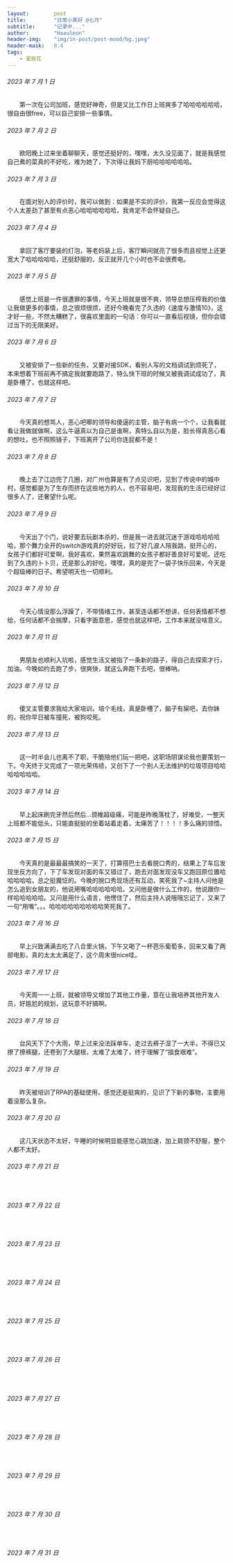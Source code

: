 ```yaml
---
layout:        post
title:         "日常小美好 @七月"
subtitle:      "记录中..."
author:        "Haauleon"
header-img:    "img/in-post/post-mood/bg.jpeg"
header-mask:   0.4
tags:
    - 星辰花
---
```


###### 2023 年 7 月 1 日
&emsp;&emsp;第一次在公司加班，感觉好神奇，但是又比工作日上班爽多了哈哈哈哈哈哈，很自由很free，可以自己安排一些事情。

###### 2023 年 7 月 2 日
&emsp;&emsp;欧阳晚上过来坐着聊聊天，感觉还挺好的，嘿嘿，太久没见面了，就是我感觉自己煮的菜真的不好吃，难为她了，下次得让我妈下厨哈哈哈哈哈哈。

###### 2023 年 7 月 3 日
&emsp;&emsp;在面对别人的评价时，我可以做到：如果是不实的评价，我第一反应会觉得这个人太差劲了甚至有点恶心哈哈哈哈哈哈，我肯定不会怀疑自己。

###### 2023 年 7 月 4 日
&emsp;&emsp;拿回了客厅要装的灯泡，等老妈装上后，客厅瞬间就亮了很多而且视觉上还更宽大了哈哈哈哈哈，还挺舒服的，反正就开几个小时也不会很费电。

###### 2023 年 7 月 5 日
&emsp;&emsp;感觉上班是一件很遭罪的事情，今天上班就是很不爽，领导总想压榨我的价值让我做更多的事情，总之很烦很烦，还好今晚看完了久违的《速度与激情10》，这才好一些，不然太糟糕了，很喜欢里面的一句话：你可以一直看后视镜，但你会错过当下的无限美好。

###### 2023 年 7 月 6 日
&emsp;&emsp;又被安排了一些新的任务，又要对接SDK，看别人写的文档调试到烦死了，本来想着下班前再不搞定我就要跑路了，特么快下班的时候又被我调试成功了，真是卧槽了，也就这样吧。

###### 2023 年 7 月 7 日
&emsp;&emsp;今天真的想骂人，恶心吧唧的领导和傻逼的主管，脑子有病一个个，让我看就看让我做就做啊，这么牛逼真以为自己是谁啊，真特么自以为是，脸长得真恶心看的想吐，也不照照镜子，下班离开了公司你连屁都不是！

###### 2023 年 7 月 8 日
&emsp;&emsp;晚上去了江边兜了几圈，对广州也算是有了点见识吧，见到了传说中的城中村，感觉都是为了生存而挤在这些地方的人，也不容易吧，发现我的生活已经好过很多人了，还奢望什么呢。

###### 2023 年 7 月 9 日
&emsp;&emsp;今天出了个门，说好要去玩剧本杀的，但是我一进去就沉迷于游戏哈哈哈哈哈，那个舞力全开的switch游戏真的好好玩，拉了好几波人陪我跳，挺开心的，女孩子们都好可爱啊，我好喜欢，果然喜欢跳舞的女孩子都好善良好可爱呢。还吃到了久违的卜卜贝，还是那么的好吃，嘿嘿，真的是兜了一袋子快乐回来，今天是个超级棒的日子。希望明天也一切顺利。

###### 2023 年 7 月 10 日
&emsp;&emsp;今天心情没那么浮躁了，不带情绪工作，甚至连话都不想讲，任何表情都不想给，任何话都不会揣摩，只看字面意思，感觉也就这样吧，工作本来就没啥意义。

###### 2023 年 7 月 11 日
&emsp;&emsp;男朋友也顺利入坑啦，感觉生活又被指了一条新的路子，得自己去探索才行，加油。今晚如约去跑了步，很爽快，就这么奔跑下去吧，很棒呐。

###### 2023 年 7 月 12 日
&emsp;&emsp;傻叉主管要求我给大家培训，培个毛线，真是卧槽了，脑子有屎吧，去你妹的，祝你早日被车撞死，被狗咬死。

###### 2023 年 7 月 13 日
&emsp;&emsp;这一时半会儿也离不了职，干脆陪他们玩一把吧，这职场阴谋论我也要策划一下。今天终于又完成了一项光荣伟绩，又创下了一个别人无法维护的垃圾项目哈哈哈哈哈哈哈。

###### 2023 年 7 月 14 日
&emsp;&emsp;早上起床刷完牙然后然后...颈椎超级痛，可能是昨晚落枕了，好难受，一整天上班都不能低头，只能直挺挺的坐着站着走着，太痛苦了！！！！多么痛的领悟。

###### 2023 年 7 月 15 日
&emsp;&emsp;今天真的是最最最搞笑的一天了，打算搭巴士去看脱口秀的，结果上了车后发现坐反方向了，下了车发现对面的车又错过了，跑去对面发现没车又跑回原位置哈哈哈哈哈，总之挺魔怔的。今晚的脱口秀现场还有互动，笑死我了~主持人问他是怎么追到女朋友的，他说用嘴哈哈哈哈哈哈。又问他是做什么工作的，他说跟你一样哈哈哈哈哈。又问是用什么语言，他愣住了，然后主持人说哦哦忘记了，又来了一句“用嘴”。。。哈哈哈哈哈哈哈哈哈笑死我了。

###### 2023 年 7 月 16 日
&emsp;&emsp;早上兴致满满去吃了八合里火锅，下午又喝了一杯芭乐葡萄多，回来又看了两部电影，真的太太太满足了，这个周末很nice哇。

###### 2023 年 7 月 17 日
&emsp;&emsp;今天周一一上班，就被领导又增加了其他工作量，意在让我培养其他开发人员，好尴尬的规划，这玩意不好搞啊。

###### 2023 年 7 月 18 日
&emsp;&emsp;台风天下了个大雨，早上过来没法踩单车，走过去裤子湿了一大半，不得已又撩了撩裤腿，还卷到了大腿根，太难了太难了，终于理解了“搵食艰难”。

###### 2023 年 7 月 19 日
&emsp;&emsp;昨天被培训了RPA的基础使用，感觉还是挺爽的，见识了下新的事物，主要用着没那么复杂。

###### 2023 年 7 月 20 日
&emsp;&emsp;这几天状态不太好，午睡的时候明显能感觉心跳加速，加上肩颈不舒服，整个人都不太好。

###### 2023 年 7 月 21 日
&emsp;&emsp;

###### 2023 年 7 月 22 日
&emsp;&emsp;

###### 2023 年 7 月 23 日
&emsp;&emsp;

###### 2023 年 7 月 24 日
&emsp;&emsp;

###### 2023 年 7 月 25 日
&emsp;&emsp;

###### 2023 年 7 月 26 日
&emsp;&emsp;

###### 2023 年 7 月 27 日
&emsp;&emsp;

###### 2023 年 7 月 28 日
&emsp;&emsp;

###### 2023 年 7 月 29 日
&emsp;&emsp;

###### 2023 年 7 月 30 日
&emsp;&emsp;

###### 2023 年 7 月 31 日
&emsp;&emsp;